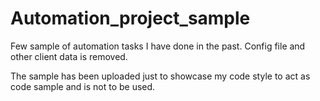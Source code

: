 # Automation_project_sample
Few sample of automation tasks I have done in the past.
Config file and other client data is removed. 

The sample has been uploaded just to showcase my code style to act as code sample and is not to be used.
